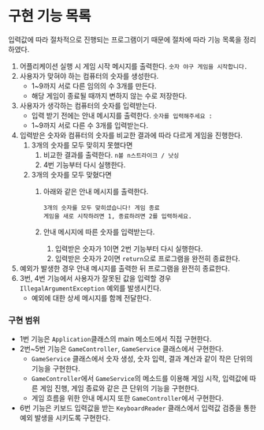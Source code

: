 # 구현 기능 목록 
입력값에 따라 절차적으로 진행되는 프로그램이기 때문에 절차에 따라 기능 목록을 정리하였다.

1. 어플리케이션 실행 시 게임 시작 메시지를 출력한다. `숫자 야구 게임을 시작합니다.`
2. 사용자가 맞혀야 하는 컴퓨터의 숫자를 생성한다.
    - 1~9까지 서로 다른 임의의 수 3개를 만든다. 
    - 해당 게임이 종료될 때까지 변하지 않는 수로 저장한다.
3. 사용자가 생각하는 컴퓨터의 숫자를 입력받는다.
    - 입력 받기 전에는 안내 메시지를 출력한다. `숫자를 입력해주세요 :`
    - 1~9까지 서로 다른 수 3개를 입력받는다.
4. 입력받은 숫자와 컴퓨터의 숫자를 비교한 결과에 따라 다르게 게임을 진행한다.
    1. 3개의 숫자를 모두 맞히지 못했다면
        1. 비교한 결과를 출력한다. `n볼 n스트라이크 / 낫싱`
        2. 4번 기능부터 다시 실행한다. 
    2. 3개의 숫자를 모두 맞혔다면
        1. 아래와 같은 안내 메시지를 출력한다.
            
            ```
            3개의 숫자를 모두 맞히셨습니다! 게임 종료
            게임을 새로 시작하려면 1, 종료하려면 2를 입력하세요.
            ```
            
        2. 안내 메시지에 따른 숫자를 입력받는다.
            1. 입력받은 숫자가 1이면 2번 기능부터 다시 실행한다.
            2. 입력받은 숫자가 2이면 `return`으로 프로그램을 완전히 종료한다.
5. 예외가 발생한 경우 안내 메시지를 출력한 뒤 프로그램을 완전히 종료한다.
6. 3번, 4번 기능에서 사용자가 잘못된 값을 입력할 경우 `IllegalArgumentException` 예외를 발생시킨다.
    - 예외에 대한 상세 메시지를 함께 전달한다.

### 구현 범위
- 1번 기능은 `Application`클래스의 main 메소드에서 직접 구현한다.
- 2번~5번 기능은 `GameController`, `GameService` 클래스에서 구현한다.
  - `GameService` 클래스에서 숫자 생성, 숫자 입력, 결과 계산과 같이 작은 단위의 기능을 구현한다.
  - `GameController`에서 `GameService`의 메소드를 이용해 게임 시작, 입력값에 따른 게임 진행, 게임 종료와 같은 큰 단위의 기능을 구현한다.
  - 게임 흐름을 위한 안내 메시지 또한  `GameController`에서 구현한다.
- 6번 기능은 키보드 입력값을 받는 `KeyboardReader` 클래스에서 입력값 검증을 통한 예외 발생을 시키도록 구현한다.